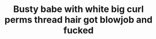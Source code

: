 ---
layout: post
title: Busty babe with white big curl perms thread hair got blowjob and fucked
duration: '05:04'
view: 488
rate: 2
video: 'https://flashservice.xvideos.com/embedframe/23225053'
category:
 - blonde
 - blowjob
 - busty
 - cab
 - curly-hair
 - curvy
 - gorgeous
 - milf
 - outdoor
 - rough
 - tattoo
tags: 
 - big-tits
 - sucked
 - fucked
priority: 0.9
changefreq: daily
---